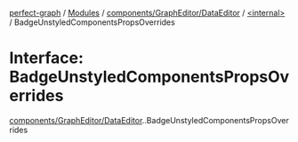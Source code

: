 [perfect-graph](../README.md) / [Modules](../modules.md) / [components/GraphEditor/DataEditor](../modules/components_GraphEditor_DataEditor.md) / [<internal\>](../modules/components_GraphEditor_DataEditor._internal_.md) / BadgeUnstyledComponentsPropsOverrides

# Interface: BadgeUnstyledComponentsPropsOverrides

[components/GraphEditor/DataEditor](../modules/components_GraphEditor_DataEditor.md).[<internal>](../modules/components_GraphEditor_DataEditor._internal_.md).BadgeUnstyledComponentsPropsOverrides

